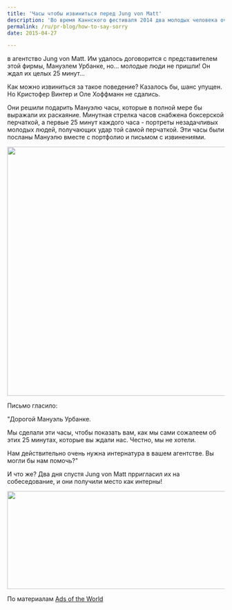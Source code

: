 ```yaml
---
title: 'Часы чтобы извиниться перед Jung von Matt'
description: 'Во время Каннского фестиваля 2014 два молодых человека очень хотели устроиться интернами в агентство Jung von Matt. Им удалось договорится с представителем этой фирмы, Мануэлем Урбанке, но... молодые люди не пришли! Он ждал их целых 25 минут...'
permalink: /ru/pr-blog/how-to-say-sorry
date: 2015-04-27

---
```


в агентство Jung von Matt.  Им удалось договорится с  представителем этой фирмы, Мануэлем Урбанке, но... молодые люди не пришли! Он ждал их целых 25 минут...

Как можно извиниться за такое поведение? Казалось бы, шанс упущен. Но Кристофер Винтер и Оле Хоффманн не сдались.

Они решили подарить Мануэлю часы, которые в полной мере бы выражали их раскаяние. Минутная стрелка часов снабжена боксерской перчаткой, а первые 25 минут каждого часа - портреты незадачливых молодых людей, получающих удар той самой перчаткой. Эти часы были посланы Мануэлю вместе с портфолио и письмом с извинениями.

<img src="{{ site.assets }}/upload/sorryclock1.jpg" alt="" class="post__img" width="580" height="575">

Письмо гласило:

"Дорогой Мануэль Урбанке.

Мы сделали эти часы, чтобы показать вам, как мы сами сожалеем об этих 25 минутах, которые вы ждали нас. Честно, мы не хотели.

Нам действительно очень нужна интернатура в вашем агентстве. Вы могли бы нам помочь?"

И что же? Два дня спустя Jung von Matt прригласил их на собеседование, и они получили место как интерны!

<img src="{{ site.assets }}/upload/sorryclock2.jpg" alt="" class="post__img" width="580" height="226">

По материалам <a href="https://adsoftheworld.com/media/dm/hoffmann_winther_sorry_we_didnt_show_up">Ads of the World</a>

